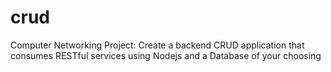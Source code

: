 # crud
Computer Networking Project: Create a backend CRUD application that consumes RESTful services using Nodejs and a Database of your choosing
